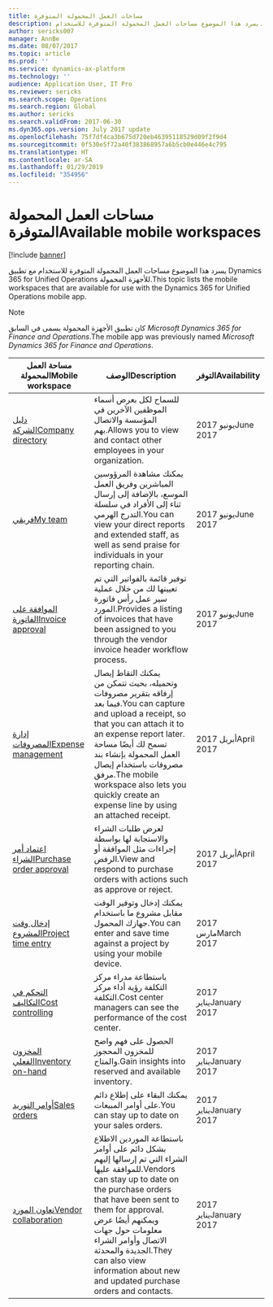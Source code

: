 ```yaml
---
title: مساحات العمل المحمولة المتوفرة
description: يسرد هذا الموضوع مساحات العمل المحمولة المتوفرة للاستخدام.
author: sericks007
manager: AnnBe
ms.date: 08/07/2017
ms.topic: article
ms.prod: ''
ms.service: dynamics-ax-platform
ms.technology: ''
audience: Application User, IT Pro
ms.reviewer: sericks
ms.search.scope: Operations
ms.search.region: Global
ms.author: sericks
ms.search.validFrom: 2017-06-30
ms.dyn365.ops.version: July 2017 update
ms.openlocfilehash: 75f7df4ca3b675d720eb46395118529d09f2f9d4
ms.sourcegitcommit: 0f530e5f72a40f383868957a6b5cb0e446e4c795
ms.translationtype: HT
ms.contentlocale: ar-SA
ms.lasthandoff: 01/29/2019
ms.locfileid: "354956"
---
```

# <a name="available-mobile-workspaces"></a><span data-ttu-id="35c66-103">مساحات العمل المحمولة المتوفرة</span><span class="sxs-lookup"><span data-stu-id="35c66-103">Available mobile workspaces</span></span>

[!include [banner](../includes/banner.md)]

<span data-ttu-id="35c66-104">يسرد هذا الموضوع مساحات العمل المحمولة المتوفرة للاستخدام مع تطبيق Dynamics 365 for Unified Operations للأجهزة المحمولة.</span><span class="sxs-lookup"><span data-stu-id="35c66-104">This topic lists the mobile workspaces that are available for use with the Dynamics 365 for Unified Operations mobile app.</span></span>

> [!NOTE]
> <span data-ttu-id="35c66-105">كان تطبيق الأجهزة المحمولة يسمى في السابق *Microsoft Dynamics 365 for Finance and Operations*.</span><span class="sxs-lookup"><span data-stu-id="35c66-105">The mobile app was previously named *Microsoft Dynamics 365 for Finance and Operations*.</span></span>

| <span data-ttu-id="35c66-106">مساحة العمل المحمولة</span><span class="sxs-lookup"><span data-stu-id="35c66-106">Mobile workspace</span></span>     | <span data-ttu-id="35c66-107">‏‏الوصف</span><span class="sxs-lookup"><span data-stu-id="35c66-107">Description</span></span>   | <span data-ttu-id="35c66-108">التوفر</span><span class="sxs-lookup"><span data-stu-id="35c66-108">Availability</span></span>   |
|----------------------|---------------|--------------|
|[<span data-ttu-id="35c66-109">دليل الشركة</span><span class="sxs-lookup"><span data-stu-id="35c66-109">Company directory</span></span>](company-directory-mobile-workspace.md)| <span data-ttu-id="35c66-110">للسماح لكل بعرض أسماء الموظفين الآخرين في المؤسسة والاتصال بهم.</span><span class="sxs-lookup"><span data-stu-id="35c66-110">Allows you to view and contact other employees in your organization.</span></span>| <span data-ttu-id="35c66-111">2017 يونيو</span><span class="sxs-lookup"><span data-stu-id="35c66-111">June 2017</span></span> |    
|[<span data-ttu-id="35c66-112">فريقي</span><span class="sxs-lookup"><span data-stu-id="35c66-112">My team</span></span>](manager-self-service-mobile-workspace.md)| <span data-ttu-id="35c66-113">يمكنك مشاهدة المرؤوسين المباشرين وفريق العمل الموسع، بالإضافة إلى إرسال ثناء إلى الأفراد في سلسلة التدرج الهرمي.</span><span class="sxs-lookup"><span data-stu-id="35c66-113">You can view your direct reports and extended staff, as well as send praise for individuals in your reporting chain.</span></span>|<span data-ttu-id="35c66-114">2017 يونيو</span><span class="sxs-lookup"><span data-stu-id="35c66-114">June 2017</span></span> |     
|[<span data-ttu-id="35c66-115">الموافقة على الفاتورة</span><span class="sxs-lookup"><span data-stu-id="35c66-115">Invoice approval</span></span>](invoice-approval-mobile-workspace.md)| <span data-ttu-id="35c66-116">توفير قائمة بالفواتير التي تم تعيينها لك من خلال عملية سير عمل رأس فاتورة المورد.</span><span class="sxs-lookup"><span data-stu-id="35c66-116">Provides a listing of invoices that have been assigned to you through the vendor invoice header workflow process.</span></span>| <span data-ttu-id="35c66-117">2017 يونيو</span><span class="sxs-lookup"><span data-stu-id="35c66-117">June 2017</span></span>   |
| [<span data-ttu-id="35c66-118">إدارة المصروفات</span><span class="sxs-lookup"><span data-stu-id="35c66-118">Expense management</span></span>](../../financials/expense-management/expense-management-mobile-workspace.md) | <span data-ttu-id="35c66-119">يمكنك التقاط إيصال وتحميله، بحيث تتمكن من إرفاقه بتقرير مصروفات فيما بعد.</span><span class="sxs-lookup"><span data-stu-id="35c66-119">You can capture and upload a receipt, so that you can attach it to an expense report later.</span></span> <span data-ttu-id="35c66-120">تسمح لك أيضًا مساحة العمل المحمولة بإنشاء بند مصروفات باستخدام إيصال مرفق.</span><span class="sxs-lookup"><span data-stu-id="35c66-120">The mobile workspace also lets you quickly create an expense line by using an attached receipt.</span></span> | <span data-ttu-id="35c66-121">2017 أبريل</span><span class="sxs-lookup"><span data-stu-id="35c66-121">April 2017</span></span> |
| [<span data-ttu-id="35c66-122">اعتماد أمر الشراء</span><span class="sxs-lookup"><span data-stu-id="35c66-122">Purchase order approval</span></span>](../../supply-chain/procurement/purchase-order-mobile-workspace.md) | <span data-ttu-id="35c66-123">لعرض طلبات الشراء واﻻستجابة لها بواسطة إجراءات مثل الموافقة أو الرفض.</span><span class="sxs-lookup"><span data-stu-id="35c66-123">View and respond to purchase orders with actions such as approve or reject.</span></span> | <span data-ttu-id="35c66-124">2017 أبريل</span><span class="sxs-lookup"><span data-stu-id="35c66-124">April 2017</span></span> |
| [<span data-ttu-id="35c66-125">إدخال وقت المشروع</span><span class="sxs-lookup"><span data-stu-id="35c66-125">Project time entry</span></span>](../../financials/project-management/project-time-entry-mobile-workspace.md) | <span data-ttu-id="35c66-126">يمكنك إدخال وتوفير الوقت مقابل مشروع ما باستخدام جهازك المحمول.</span><span class="sxs-lookup"><span data-stu-id="35c66-126">You can enter and save time against a project by using your mobile device.</span></span> | <span data-ttu-id="35c66-127">2017 مارس</span><span class="sxs-lookup"><span data-stu-id="35c66-127">March 2017</span></span> |
| [<span data-ttu-id="35c66-128">التحكم في التكاليف</span><span class="sxs-lookup"><span data-stu-id="35c66-128">Cost controlling</span></span>](../../financials/cost-accounting/cost-controlling-mobile-workspace.md)     | <span data-ttu-id="35c66-129">باستطاعة مدراء مركز التكلفة رؤية أداء مركز التكلفة.</span><span class="sxs-lookup"><span data-stu-id="35c66-129">Cost center managers can see the performance of the cost center.</span></span>                                                                                               |  <span data-ttu-id="35c66-130">2017 يناير</span><span class="sxs-lookup"><span data-stu-id="35c66-130">January 2017</span></span>        |
| [<span data-ttu-id="35c66-131">المخزون الفعلي</span><span class="sxs-lookup"><span data-stu-id="35c66-131">Inventory on-hand</span></span>](../../supply-chain/inventory/inventory-on-hand-mobile-workspace.md)    | <span data-ttu-id="35c66-132">الحصول على فهم واضح للمخزون المحجوز والمتاح.</span><span class="sxs-lookup"><span data-stu-id="35c66-132">Gain insights into reserved and available inventory.</span></span>                                                                                                    |   <span data-ttu-id="35c66-133">2017 يناير</span><span class="sxs-lookup"><span data-stu-id="35c66-133">January 2017</span></span>       |
| [<span data-ttu-id="35c66-134">أوامر التوريد</span><span class="sxs-lookup"><span data-stu-id="35c66-134">Sales orders</span></span>](../../supply-chain/sales-marketing/sales-orders-mobile-workspace.md)         | <span data-ttu-id="35c66-135">يمكنك البقاء على إطلاع دائم على أوامر المبيعات.</span><span class="sxs-lookup"><span data-stu-id="35c66-135">You can stay up to date on your sales orders.</span></span>                                                                                                                          |  <span data-ttu-id="35c66-136">2017 يناير</span><span class="sxs-lookup"><span data-stu-id="35c66-136">January 2017</span></span>                  |
| [<span data-ttu-id="35c66-137">تعاون المورد</span><span class="sxs-lookup"><span data-stu-id="35c66-137">Vendor collaboration</span></span>](../../supply-chain/procurement/vendor-collaboration-mobile-workspace.md) | <span data-ttu-id="35c66-138">باستطاعة الموردين الاطلاع بشكل دائم على أوامر الشراء التي تم إرسالها إليهم للموافقة عليها.</span><span class="sxs-lookup"><span data-stu-id="35c66-138">Vendors can stay up to date on the purchase orders that have been sent to them for approval.</span></span> <span data-ttu-id="35c66-139">ويمكنهم أيضًا عرض معلومات حول جهات الاتصال وأوامر الشراء الجديدة والمحدثة.</span><span class="sxs-lookup"><span data-stu-id="35c66-139">They can also view information about new and updated purchase orders and contacts.</span></span> |<span data-ttu-id="35c66-140">2017 يناير</span><span class="sxs-lookup"><span data-stu-id="35c66-140">January 2017</span></span>    |

